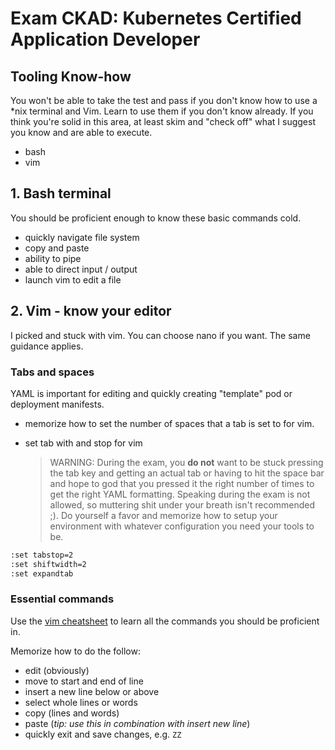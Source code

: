 # Exam CKAD: Kubernetes Certified Application Developer

## Tooling Know-how
You won't be able to take the test and pass if you don't know how to use a *nix terminal and Vim. Learn to use them if you don't know already. If you think you're solid in this area, at least skim and "check off" what I suggest you know and are able to execute.

* bash
* vim

## 1. Bash terminal
You should be proficient enough to know these basic commands cold.

* quickly navigate file system
* copy and paste
* ability to pipe
* able to direct input / output 
* launch vim to edit a file

## 2. Vim - know your editor
I picked and stuck with vim. You can choose nano if you want. The same guidance applies.

### Tabs and spaces
YAML is important for editing and quickly creating "template" pod or deployment manifests.

* memorize how to set the number of spaces that a tab is set to for vim. 

* set tab with and stop for vim

    > WARNING: During the exam, you __do not__ want to be stuck pressing the tab key and getting an actual tab or having to hit the space bar and hope to god that you pressed it the right number of times to get the right YAML formatting. Speaking during the exam is not allowed, so muttering shit under your breath isn't recommended ;). Do yourself a favor and memorize how to setup your environment with whatever configuration you need your tools to be.

```bash
:set tabstop=2
:set shiftwidth=2
:set expandtab
```

### Essential commands
Use the [vim cheatsheet](https://gist.github.com/awidegreen/3854277) to learn all the commands you should be proficient in.

Memorize how to do the follow:

* edit (obviously)
* move to start and end of line
* insert a new line below or above
* select whole lines or words
* copy (lines and words)
* paste (*tip: use this in combination with insert new line*)
* quickly exit and save changes, e.g. `ZZ`



